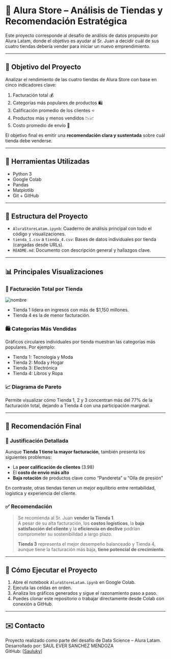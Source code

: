 # 🏪 Alura Store – Análisis de Tiendas y Recomendación Estratégica

Este proyecto corresponde al desafío de análisis de datos propuesto por Alura Latam, donde el objetivo es ayudar al Sr. Juan a decidir cuál de sus cuatro tiendas debería vender para iniciar un nuevo emprendimiento.

---

## 🎯 Objetivo del Proyecto

Analizar el rendimiento de las cuatro tiendas de Alura Store con base en cinco indicadores clave:

1. Facturación total 💰  
2. Categorías más populares de productos 🛍️  
3. Calificación promedio de los clientes ⭐  
4. Productos más y menos vendidos 📉📈  
5. Costo promedio de envío 🚚

El objetivo final es emitir una **recomendación clara y sustentada** sobre cuál tienda debe venderse.

---

## 🧪 Herramientas Utilizadas

- Python 3
- Google Colab
- Pandas
- Matplotlib
- Git + GitHub

---

## 📂 Estructura del Proyecto

- `AluraStoreLatam.ipynb`: Cuaderno de análisis principal con todo el código y visualizaciones.
- `tienda_1.csv` a `tienda_4.csv`: Bases de datos individuales por tienda (cargadas desde URLs).
- `README.md`: Documento con descripción general y hallazgos clave.

---

## 📊 Principales Visualizaciones

### 🔢 Facturación Total por Tienda

 ![nombre](pareto.png)
- Tienda 1 lidera en ingresos con más de $1,150 millones.
- Tienda 4 es la de menor facturación.

### 🛍️ Categorías Más Vendidas

Gráficos circulares individuales por tienda muestran las categorías más populares. Por ejemplo:

- Tienda 1: Tecnología y Moda  
- Tienda 2: Moda y Hogar  
- Tienda 3: Electrónica  
- Tienda 4: Libros y Ropa

### 📈 Diagrama de Pareto

Permite visualizar cómo Tienda 1, 2 y 3 concentran más del 77% de la facturación total, dejando a Tienda 4 con una participación marginal.

---

## 🧠 Recomendación Final

### 📌 Justificación Detallada

Aunque **Tienda 1 tiene la mayor facturación**, también presenta los siguientes problemas:

- La **peor calificación de clientes** (3.98)
- El **costo de envío más alto**
- **Baja rotación** de productos clave como “Pandereta” u “Olla de presión”

En contraste, otras tiendas tienen un mejor equilibrio entre rentabilidad, logística y experiencia del cliente.

### ✅ Recomendación

> Se recomienda al Sr. Juan **vender la Tienda 1**.  
> A pesar de su alta facturación, los **costos logísticos**, la **baja satisfacción del cliente** y la **eficiencia en declive** podrían comprometer su sostenibilidad a largo plazo.  
>
> **Tienda 3** representa el mejor desempeño balanceado y Tienda 4, aunque tiene la facturación más baja, **tiene potencial de crecimiento**.

---

## 🧾 Cómo Ejecutar el Proyecto

1. Abre el notebook `AluraStoreLatam.ipynb` en Google Colab.
2. Ejecuta las celdas en orden.
3. Analiza los gráficos generados y sigue el razonamiento paso a paso.
4. Puedes clonar este repositorio o trabajar directamente desde Colab con conexión a GitHub.

---

## ✉️ Contacto

Proyecto realizado como parte del desafío de Data Science – Alura Latam.  
Desarrollado por: SAUL EVER SANCHEZ MENDOZA  
GitHub: [[Sauluky](https://github.com/SauLucky)]  
